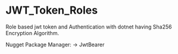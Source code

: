 # JWT_Token_Roles
Role based jwt token and Authentication with dotnet having Sha256 Encryption Algorithm.

Nugget Package Manager:
-> JwtBearer
